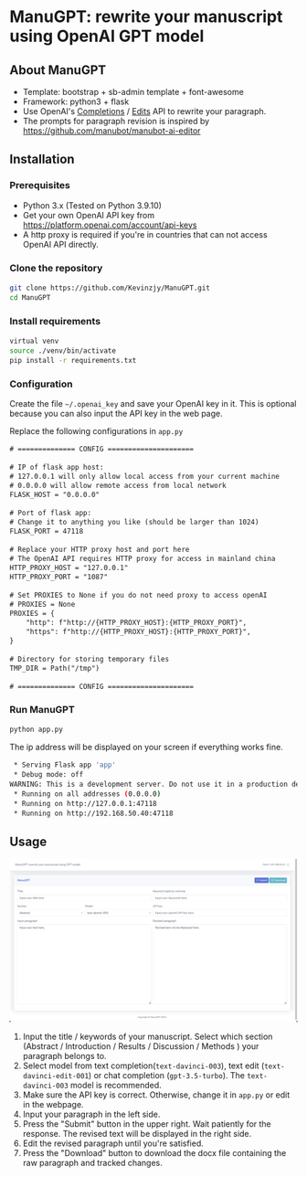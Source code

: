 # ManuGPT: rewrite your manuscript using OpenAI GPT model

## About ManuGPT

- Template: bootstrap + sb-admin template + font-awesome
- Framework: python3 + flask
- Use OpenAI's [Completions](https://platform.openai.com/docs/api-reference/completions) / [Edits](https://platform.openai.com/docs/api-reference/edits) API to rewrite your paragraph.
- The prompts for paragraph revision is inspired by https://github.com/manubot/manubot-ai-editor

## Installation

### Prerequisites

- Python 3.x (Tested on Python 3.9.10)
- Get your own OpenAI API key from https://platform.openai.com/account/api-keys
- A http proxy is required if you're in countries that can not access OpenAI API directly.

### Clone the repository

```bash
git clone https://github.com/Kevinzjy/ManuGPT.git
cd ManuGPT
```

### Install requirements

```bash
virtual venv
source ./venv/bin/activate
pip install -r requirements.txt
```

### Configuration

Create the file `~/.openai_key` and save your OpenAI key in it. This is optional because you can also input the API key in the web page.

Replace the following configurations in `app.py`

```python3
# ============== CONFIG =====================

# IP of flask app host:
# 127.0.0.1 will only allow local access from your current machine
# 0.0.0.0 will allow remote access from local network
FLASK_HOST = "0.0.0.0"

# Port of flask app:
# Change it to anything you like (should be larger than 1024)
FLASK_PORT = 47118

# Replace your HTTP proxy host and port here
# The OpenAI API requires HTTP proxy for access in mainland china
HTTP_PROXY_HOST = "127.0.0.1"
HTTP_PROXY_PORT = "1087"

# Set PROXIES to None if you do not need proxy to access openAI
# PROXIES = None
PROXIES = {
    "http": f"http://{HTTP_PROXY_HOST}:{HTTP_PROXY_PORT}",
    "https": f"http://{HTTP_PROXY_HOST}:{HTTP_PROXY_PORT}",
}

# Directory for storing temporary files
TMP_DIR = Path("/tmp")

# ============== CONFIG =====================
```

### Run ManuGPT

```bash
python app.py
```

The ip address will be displayed on your screen if everything works fine.

```bash
 * Serving Flask app 'app'
 * Debug mode: off
WARNING: This is a development server. Do not use it in a production deployment. Use a production WSGI server instead.
 * Running on all addresses (0.0.0.0)
 * Running on http://127.0.0.1:47118
 * Running on http://192.168.50.40:47118
```

## Usage

![image](https://github.com/Kevinzjy/ManuGPT/blob/master/screenshot.png)

1. Input the title / keywords of your manuscript. Select which section (Abstract / Introduction / Results / Discussion / Methods ) your paragraph belongs to.
2. Select model from text completion(`text-davinci-003`), text edit (`text-davinci-edit-001`) or chat completion (`gpt-3.5-turbo`). The `text-davinci-003` model is recommended.
3. Make sure the API key is correct. Otherwise, change it in `app.py` or edit in the webpage.
4. Input your paragraph in the left side.
5. Press the "Submit" button in the upper right. Wait patiently for the response. The revised text will be displayed in the right side.
6. Edit the revised paragraph until you're satisfied.
7. Press the "Download" button to download the docx file containing the raw paragraph and tracked changes.

